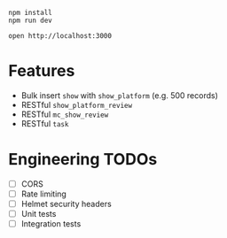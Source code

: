 ```
npm install
npm run dev
```

```
open http://localhost:3000
```

# Features

- Bulk insert `show` with `show_platform` (e.g. 500 records)
- RESTful `show_platform_review`
- RESTful `mc_show_review`
- RESTful `task`

# Engineering TODOs
- [ ] CORS
- [ ] Rate limiting
- [ ] Helmet security headers
- [ ] Unit tests
- [ ] Integration tests